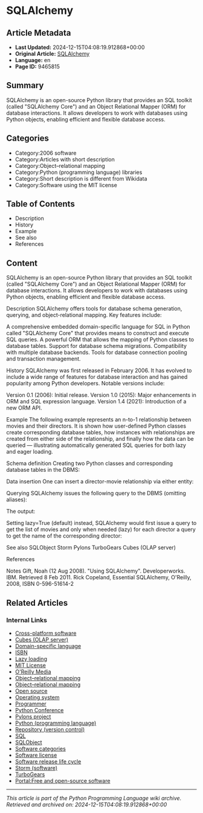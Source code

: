 # SQLAlchemy

## Article Metadata

- **Last Updated:** 2024-12-15T04:08:19.912868+00:00
- **Original Article:** [SQLAlchemy](https://en.wikipedia.org/wiki/SQLAlchemy)
- **Language:** en
- **Page ID:** 9465815

## Summary

SQLAlchemy is an open-source Python library that provides an SQL toolkit (called "SQLAlchemy Core") and an Object Relational Mapper (ORM) for database interactions. It allows developers to work with databases using Python objects, enabling efficient and flexible database access.

## Categories

- Category:2006 software
- Category:Articles with short description
- Category:Object–relational mapping
- Category:Python (programming language) libraries
- Category:Short description is different from Wikidata
- Category:Software using the MIT license

## Table of Contents

- Description
- History
- Example
- See also
- References

## Content

SQLAlchemy is an open-source Python library that provides an SQL toolkit (called "SQLAlchemy Core") and an Object Relational Mapper (ORM) for database interactions. It allows developers to work with databases using Python objects, enabling efficient and flexible database access.

Description
SQLAlchemy offers tools for database schema generation, querying, and object-relational mapping. Key features include:

A comprehensive embedded domain-specific language for SQL in Python called "SQLAlchemy Core" that provides means to construct and execute SQL queries.
A powerful ORM that allows the mapping of Python classes to database tables.
Support for database schema migrations.
Compatibility with multiple database backends.
Tools for database connection pooling and transaction management.

History
SQLAlchemy was first released in February 2006. It has evolved to include a wide range of features for database interaction and has gained popularity among Python developers. Notable versions include:

Version 0.1 (2006): Initial release.
Version 1.0 (2015): Major enhancements in ORM and SQL expression language.
Version 1.4 (2021): Introduction of a new ORM API.

Example
The following example represents an n-to-1 relationship between movies and their directors. It is shown how user-defined Python classes create corresponding database tables, how instances with relationships are created from either side of the relationship, and finally how the data can be queried — illustrating automatically generated SQL queries for both lazy and eager loading.

Schema definition
Creating two Python classes and corresponding database tables in the DBMS:

Data insertion
One can insert a director-movie relationship via either entity:

Querying
SQLAlchemy issues the following query to the DBMS (omitting aliases):

The output:

Setting lazy=True (default) instead, SQLAlchemy would first issue a query to get the list of movies and only when needed (lazy) for each director a query to get the name of the corresponding director:

See also
SQLObject
Storm
Pylons
TurboGears
Cubes (OLAP server)

References

Notes
Gift, Noah (12 Aug 2008). "Using SQLAlchemy". Developerworks. IBM. Retrieved 8 Feb 2011.
Rick Copeland, Essential SQLAlchemy, O'Reilly, 2008, ISBN 0-596-51614-2

## Related Articles

### Internal Links

- [Cross-platform software](https://en.wikipedia.org/wiki/Cross-platform_software)
- [Cubes (OLAP server)](https://en.wikipedia.org/wiki/Cubes_(OLAP_server))
- [Domain-specific language](https://en.wikipedia.org/wiki/Domain-specific_language)
- [ISBN](https://en.wikipedia.org/wiki/ISBN)
- [Lazy loading](https://en.wikipedia.org/wiki/Lazy_loading)
- [MIT License](https://en.wikipedia.org/wiki/MIT_License)
- [O'Reilly Media](https://en.wikipedia.org/wiki/O%27Reilly_Media)
- [Object–relational mapping](https://en.wikipedia.org/wiki/Object%E2%80%93relational_mapping)
- [Object–relational mapping](https://en.wikipedia.org/wiki/Object%E2%80%93relational_mapping)
- [Open source](https://en.wikipedia.org/wiki/Open_source)
- [Operating system](https://en.wikipedia.org/wiki/Operating_system)
- [Programmer](https://en.wikipedia.org/wiki/Programmer)
- [Python Conference](https://en.wikipedia.org/wiki/Python_Conference)
- [Pylons project](https://en.wikipedia.org/wiki/Pylons_project)
- [Python (programming language)](https://en.wikipedia.org/wiki/Python_(programming_language))
- [Repository (version control)](https://en.wikipedia.org/wiki/Repository_(version_control))
- [SQL](https://en.wikipedia.org/wiki/SQL)
- [SQLObject](https://en.wikipedia.org/wiki/SQLObject)
- [Software categories](https://en.wikipedia.org/wiki/Software_categories)
- [Software license](https://en.wikipedia.org/wiki/Software_license)
- [Software release life cycle](https://en.wikipedia.org/wiki/Software_release_life_cycle)
- [Storm (software)](https://en.wikipedia.org/wiki/Storm_(software))
- [TurboGears](https://en.wikipedia.org/wiki/TurboGears)
- [Portal:Free and open-source software](https://en.wikipedia.org/wiki/Portal:Free_and_open-source_software)

---
_This article is part of the Python Programming Language wiki archive._
_Retrieved and archived on: 2024-12-15T04:08:19.912868+00:00_